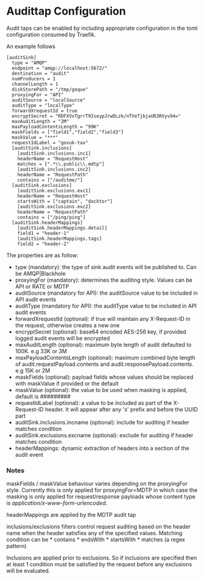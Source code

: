 # Audittap Configuration

Audit taps can be enabled by including appropriate configuration in the toml
configuration consumed by Traefik.

An example follows

```
[auditSink]
  type = "AMQP"
  endpoint = "amqp://localhost:5672/"
  destination = "audit"
  numProducers = 1
  channelLength = 1
  diskStorePath = "/tmp/goque"
  proxyingFor = "API"
  auditSource = "localSource"
  auditType = "localType"
  forwardXrequestId = true
  encryptSecret = "RDFXVxTgrrT9IseypJrwDLzk/nTVeTjbjaUR3RVyv94="
  maxAuditLength = "2M"
  maxPayloadContentsLength = "99K"
  maskFields = ["field1","field2","field3"]
  maskValue = "***"
  requestIdLabel = "govuk-tax"
  [auditSink.inclusions]
    [auditSink.inclusions.inc1]
    headerName = "RequestHost"
    matches = [".*\\.public\\.mdtp"]
    [auditSink.inclusions.inc2]
    headerName = "RequestPath"
    contains = ["/auditme/"]  
  [auditSink.exclusions]
    [auditSink.exclusions.exc1]
    headerName = "RequestHost"
    startsWith = ["captain", "docktor"]
    [auditSink.exclusions.exc2]
    headerName = "RequestPath"
    contains = ["/ping/ping"]
  [auditSink.headerMappings]
    [auditSink.headerMappings.detail]
    field1 = "header-1"
    [auditSink.headerMappings.tags]
    field2 = "header-2"    
```

The properties are as follow:

* type (mandatory): the type of sink audit events will be published to. Can be AMQP|Blackhole
* proxyingFor (mandatory): determines the auditing style. Values can be API or RATE or MDTP
* auditSource (mandatory for API): the auditSource value to be included in API audit events
* auditType (mandatory for API): the auditType value to be included in API audit events
* forwardXrequestId (optional): if true will maintain any X-Request-ID in the request, otherwise creates a new one
* encryptSecret (optional): base64 encoded AES-256 key, if provided logged audit events will be encrypted
* maxAuditLength (optional): maximum byte length of audit defaulted to 100K. e.g 33K or 3M
* maxPayloadContentsLength (optional): maximum combined byte length of audit.requestPayload.contents and audit.responsePayload.contents. e.g 15K or 2M
* maskFields (optional): payload fields whose values should be replaced with maskValue if provided or the default
* maskValue (optional): the value to be used when masking is applied, default is *#########*
* requestIdLabel (optional): a value to be included as part of the X-Request-ID header. It will appear after any 's' prefix and before the UUID part
* auditSink.inclusions.incname (optional): include for auditing if header matches condition
* auditSink.exclusions.excname (optional): exclude for auditing if header matches condition
* headerMappings: dynamic extraction of headers into a section of the audit event

### Notes
maskFields / maskValue behaviour varies depending on the proxyingFor style. Currently this is only applied for proxyingFor=MDTP in which case the masking is only applied for request/response payloads whose content type is _application/x-www-form-urlencoded_.

headerMappings are applied by the MDTP audit tap

inclusions/exclusions filters control request auditing based on the header name when the header satisfies any of the specified values. Matching condition can be
    * contains
    * endsWith
    * startsWith
    * matches (a regex pattern)

Inclusions are applied prior to exclusions. So if inclusions are specified then at least 1 condition must be satisfied by the request before any exclusions will be evaluated.